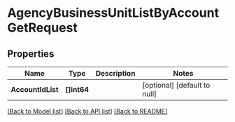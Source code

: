 # AgencyBusinessUnitListByAccountGetRequest

## Properties
Name | Type | Description | Notes
------------ | ------------- | ------------- | -------------
**AccountIdList** | **[]int64** |  | [optional] [default to null]

[[Back to Model list]](../README.md#documentation-for-models) [[Back to API list]](../README.md#documentation-for-api-endpoints) [[Back to README]](../README.md)


